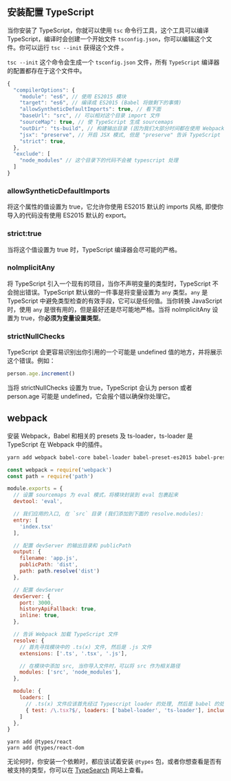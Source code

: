 ## 安装配置 TypeScript

当你安装了 TypeScript，你就可以使用 `tsc` 命令行工具，这个工具可以编译 TypeScript，编译时会创建一个开始文件 `tsconfig.json`，你可以编辑这个文件。你可以运行 `tsc --init` 获得这个文件 。

`tsc --init` 这个命令会生成一个 `tsconfig.json` 文件，所有 `TypeScript` 编译器的配置都存在于这个文件中。

```js
{
  "compilerOptions": {
    "module": "es6", // 使用 ES2015 模块
    "target": "es6", // 编译成 ES2015 (Babel 将做剩下的事情)
    "allowSyntheticDefaultImports": true, // 看下面
    "baseUrl": "src", // 可以相对这个目录 import 文件
    "sourceMap": true, // 使 TypeScript 生成 sourcemaps
    "outDir": "ts-build", // 构建输出目录 (因为我们大部分时间都在使用 Webpack，所以不太相关)
    "jsx": "preserve", // 开启 JSX 模式, 但是 "preserve" 告诉 TypeScript 不要转换它(我们将使用 Babel)
    "strict": true,
  },
  "exclude": [
    "node_modules" // 这个目录下的代码不会被 typescript 处理
  ]
}
```

### allowSyntheticDefaultImports

将这个属性的值设置为 true，它允许你使用 ES2015 默认的 imports 风格, 即使你导入的代码没有使用 ES2015 默认的 export。

### strict:true

当将这个值设置为 true 时，TypeScript 编译器会尽可能的严格。

### noImplicitAny

将 TypeScript 引入一个现有的项目，当你不声明变量的类型时，TypeScript 不会抛出错误。TypeScript 默认做的一件事是将变量设置为 `any` 类型。`any` 是 TypeScript 中避免类型检查的有效手段，它可以是任何值。当你转换 JavaScript 时，使用 `any` 是很有用的，但是最好还是尽可能地严格。当将 noImplicitAny 设置为 true，你**必须为变量设置类型**。

### strictNullChecks

TypeScript 会更容易识别出你引用的一个可能是 undefined 值的地方，并将展示这个错误。例如：

```javascript
person.age.increment()
```

当将 strictNullChecks 设置为 true，TypeScript 会认为 person 或者 person.age 可能是 undefined，它会报个错以确保你处理它。

## webpack

安装 Webpack，Babel 和相关的 presets 及 ts-loader，ts-loader 是 TypeScript 在 Webpack 中的插件。

```bash
yarn add webpack babel-core babel-loader babel-preset-es2015 babel-preset-react ts-loader webpack-dev-server
```

```js
const webpack = require('webpack')
const path = require('path')

module.exports = {
  // 设置 sourcemaps 为 eval 模式，将模块封装到 eval 包裹起来
  devtool: 'eval',

  // 我们应用的入口, 在 `src` 目录 (我们添加到下面的 resolve.modules):
  entry: [
    'index.tsx'
  ],

  // 配置 devServer 的输出目录和 publicPath
  output: {
    filename: 'app.js',
    publicPath: 'dist',
    path: path.resolve('dist')
  },

  // 配置 devServer 
  devServer: {
    port: 3000,
    historyApiFallback: true,
    inline: true,
  },

  // 告诉 Webpack 加载 TypeScript 文件
  resolve: {
    // 首先寻找模块中的 .ts(x) 文件, 然后是 .js 文件
    extensions: ['.ts', '.tsx', '.js'],

    // 在模块中添加 src, 当你导入文件时，可以将 src 作为相关路径
    modules: ['src', 'node_modules'],
  },

  module: {
    loaders: [
      // .ts(x) 文件应该首先经过 Typescript loader 的处理, 然后是 babel 的处理
      { test: /\.tsx?$/, loaders: ['babel-loader', 'ts-loader'], include: path.resolve('src') }
    ]
  },
}
```

```
yarn add @types/react
yarn add @types/react-dom
```

无论何时，你安装一个依赖时，都应该试着安装 `@types` 包，或者你想查看是否有被支持的类型，你可以在 [TypeSearch](https://microsoft.github.io/TypeSearch/) 网站上查看。
